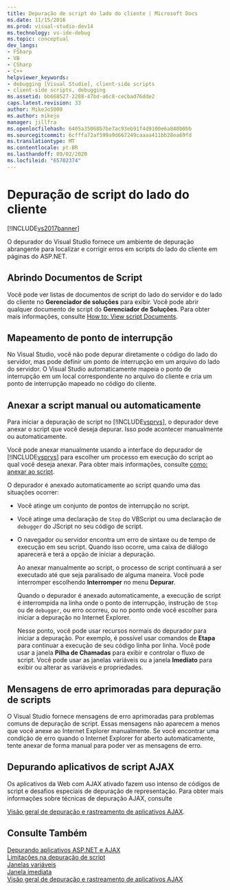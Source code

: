 ```yaml
---
title: Depuração de script do lado do cliente | Microsoft Docs
ms.date: 11/15/2016
ms.prod: visual-studio-dev14
ms.technology: vs-ide-debug
ms.topic: conceptual
dev_langs:
- FSharp
- VB
- CSharp
- C++
helpviewer_keywords:
- debugging [Visual Studio], client-side scripts
- client-side scripts, debugging
ms.assetid: bb668527-2288-47bd-a6c8-cecbad76dde2
caps.latest.revision: 33
author: MikeJo5000
ms.author: mikejo
manager: jillfra
ms.openlocfilehash: 6405a35068b7be7ac93eb91f4d9100e6a840b0bb
ms.sourcegitcommit: 6cfffa72af599a9d667249caaaa411bb28ea69fd
ms.translationtype: MT
ms.contentlocale: pt-BR
ms.lasthandoff: 09/02/2020
ms.locfileid: "65702374"
---
```

# <a name="client-side-script-debugging"></a>Depuração de script do lado do cliente
[!INCLUDE[vs2017banner](../includes/vs2017banner.md)]

O depurador do Visual Studio fornece um ambiente de depuração abrangente para localizar e corrigir erros em scripts do lado do cliente em páginas do ASP.NET.  
  
## <a name="opening-script-documents"></a>Abrindo Documentos de Script  
 Você pode ver listas de documentos de script do lado do servidor e do lado do cliente no **Gerenciador de soluções** para exibir. Você pode abrir qualquer documento de script do **Gerenciador de Soluções**. Para obter mais informações, consulte [How to: View script Documents](../debugger/how-to-view-script-documents.md).  
  
## <a name="breakpoint-mapping"></a>Mapeamento de ponto de interrupção  
 No Visual Studio, você não pode depurar diretamente o código do lado do servidor, mas pode definir um ponto de interrupção em um arquivo do lado do servidor. O Visual Studio automaticamente mapeia o ponto de interrupção em um local correspondente no arquivo do cliente e cria um ponto de interrupção mapeado no código do cliente.  
  
## <a name="manually-or-automatically-attaching-to-script"></a>Anexar a script manual ou automaticamente  
 Para iniciar a depuração de script no [!INCLUDE[vsprvs](../includes/vsprvs-md.md)], o depurador deve anexar o script que você deseja depurar. Isso pode acontecer manualmente ou automaticamente.  
  
 Você pode anexar manualmente usando a interface do depurador de [!INCLUDE[vsprvs](../includes/vsprvs-md.md)] para escolher um processo em execução do script ao qual você deseja anexar. Para obter mais informações, consulte [como: anexar ao script](../debugger/how-to-attach-to-script.md).  
  
 O depurador é anexado automaticamente ao script quando uma das situações ocorrer:  
  
- Você atinge um conjunto de pontos de interrupção no script.  
  
- Você atinge uma declaração de `Stop` do VBScript ou uma declaração de `debugger` do JScript no seu código de script.  
  
- O navegador ou servidor encontra um erro de sintaxe ou de tempo de execução em seu script. Quando isso ocorre, uma caixa de diálogo aparecerá e terá a opção de iniciar a depuração.  
  
  Ao anexar manualmente ao script, o processo de script continuará a ser executado até que seja paralisado de alguma maneira. Você pode interromper escolhendo **Interromper** no menu **Depurar**.  
  
  Quando o depurador é anexado automaticamente, a execução de script é interrompida na linha onde o ponto de interrupção, instrução de `Stop` ou de `debugger`, ou erro ocorreu, ou no ponto onde você escolher para iniciar a depuração no Internet Explorer.  
  
  Nesse ponto, você pode usar recursos normais do depurador para iniciar a depuração. Por exemplo, é possível usar comandos de **Etapa** para continuar a execução de seu código linha por linha. Você pode usar a janela **Pilha de Chamadas** para exibir e controlar o fluxo de script. Você pode usar as janelas variáveis ou a janela **Imediato** para exibir ou alterar as variáveis e propriedades.  
  
## <a name="enhanced-error-messages-for-script-debugging"></a>Mensagens de erro aprimoradas para depuração de scripts  
 O Visual Studio fornece mensagens de erro aprimoradas para problemas comuns de depuração de script. Essas mensagens não aparecem a menos que você anexe ao Internet Explorer manualmente. Se você encontrar uma condição de erro quando o Internet Explorer for aberto automaticamente, tente anexar de forma manual para poder ver as mensagens de erro.  
  
## <a name="debugging-ajax-script-applications"></a>Depurando aplicativos de script AJAX  
 Os aplicativos da Web com AJAX ativado fazem uso intenso de códigos de script e desafios especiais de depuração de representação. Para obter mais informações sobre técnicas de depuração AJAX, consulte  
  
 [Visão geral de depuração e rastreamento de aplicativos AJAX](https://msdn.microsoft.com/library/92684ea0-7bb4-4a34-9203-3aa6394ce375).  
  
## <a name="see-also"></a>Consulte Também  
 [Depurando aplicativos ASP.NET e AJAX](../debugger/debugging-aspnet-and-ajax-applications.md)   
 [Limitações na depuração de script](../debugger/limitations-on-script-debugging.md)   
 [Janelas variáveis](https://msdn.microsoft.com/library/ce0a67f6-2502-4b7a-ba45-cc32f8aeba3e)   
 [Janela imediata](../ide/reference/immediate-window.md)   
 [Visão geral de depuração e rastreamento de aplicativos AJAX](https://msdn.microsoft.com/library/92684ea0-7bb4-4a34-9203-3aa6394ce375)
